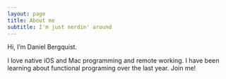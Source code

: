 ```yaml
---
layout: page
title: About me
subtitle: I'm just nerdin' around
---
```


Hi, I’m Daniel Bergquist.

I love native iOS and Mac programming and remote working. I have been learning about functional programing over the last year. Join me!